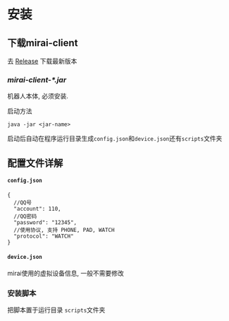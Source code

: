 # 安装

## 下载mirai-client

去 [Release](https://github.com/Blackjack200/JScriptEngine/releases) 下载最新版本

### ___mirai-client-*.jar___

机器人本体, 必须安装.

启动方法

```shell
java -jar <jar-name>
```

启动后自动在程序运行目录生成`config.json`和`device.json`还有`scripts`文件夹

## 配置文件详解

#### `config.json`

```json5
{
  //QQ号
  "account": 110,
  //QQ密码
  "password": "12345",
  //使用协议, 支持 PHONE, PAD, WATCH
  "protocol": "WATCH"
}
```

#### `device.json`

mirai使用的虚拟设备信息, 一般不需要修改

### 安装脚本

把脚本置于运行目录 `scripts`文件夹